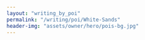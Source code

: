 ```yaml
---
layout: "writing_by_poi"
permalink: "/writing/poi/White-Sands"
header-img: "assets/owner/hero/pois-bg.jpg"
---
```

